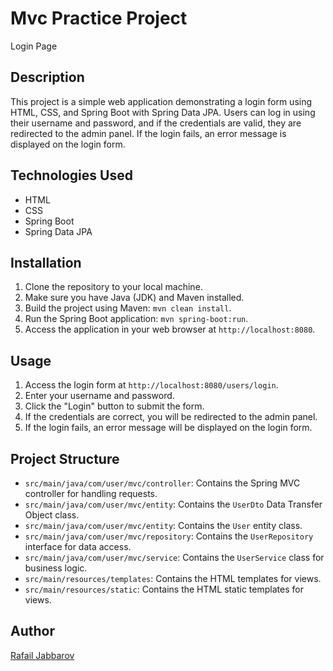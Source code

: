 # Mvc Practice Project

Login Page

## Description

This project is a simple web application demonstrating a login form using HTML, CSS, and Spring Boot with Spring Data JPA. Users can log in using their username and password, and if the credentials are valid, they are redirected to the admin panel. If the login fails, an error message is displayed on the login form.

## Technologies Used

- HTML
- CSS
- Spring Boot
- Spring Data JPA

## Installation

1. Clone the repository to your local machine.
2. Make sure you have Java (JDK) and Maven installed.
3. Build the project using Maven: `mvn clean install`.
4. Run the Spring Boot application: `mvn spring-boot:run`.
5. Access the application in your web browser at `http://localhost:8080`.

## Usage

1. Access the login form at `http://localhost:8080/users/login`.
2. Enter your username and password.
3. Click the "Login" button to submit the form.
4. If the credentials are correct, you will be redirected to the admin panel.
5. If the login fails, an error message will be displayed on the login form.

## Project Structure

- `src/main/java/com/user/mvc/controller`: Contains the Spring MVC controller for handling requests.
- `src/main/java/com/user/mvc/entity`: Contains the `UserDto` Data Transfer Object class.
- `src/main/java/com/user/mvc/entity`: Contains the `User` entity class.
- `src/main/java/com/user/mvc/repository`: Contains the `UserRepository` interface for data access.
- `src/main/java/com/user/mvc/service`: Contains the `UserService` class for business logic.
- `src/main/resources/templates`: Contains the HTML templates for views.
- `src/main/resources/static`: Contains the HTML static templates for views.

## Author

[Rafail Jabbarov](https://github.com/GoldenAkm)

